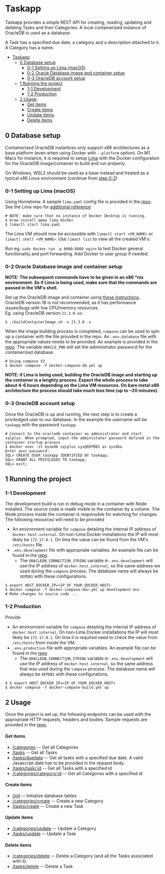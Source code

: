 # Taskapp

Taskapp provides a simple REST API for creating, reading, updating and deleting Tasks and their Categories. A local containerized instance of OracleDB is used as a database.

A Task has a specified due date, a category and a description attached to it. A Category has a name.

- [Taskapp](#taskapp)
  - [0 Database setup](#0-database-setup)
    - [0-1 Setting up Lima (macOS)](#0-1-setting-up-lima-macos)
    - [0-2 Oracle Database image and container setup](#0-2-oracle-database-image-and-container-setup)
    - [0-3 OracleDB account setup](#0-3-oracledb-account-setup)
  - [1 Running the project](#1-running-the-project)
    - [1-1 Development](#1-1-development)
    - [1-2 Production](#1-2-production)
  - [2 Usage](#2-usage)
      - [Get items](#get-items)
      - [Create items](#create-items)
      - [Update items](#update-items)
      - [Delete items](#delete-items)

## 0 Database setup

Containerized OracleDB instantces only support x86 architectures as a base platform (even when using Docker with `--platform` option). On M1 Macs for instance, it is required to setup [Lima](https://github.com/lima-vm/lima) with the Docker configuration for the OracleDB image/container to build and run properly.

On Windows, WSL2 should be used as a base instead and treated as a typical x86 Linux environment (continue from [step 0-2](#0-2-oracle-database-image-and-container-setup))

### 0-1 Setting up Lima (macOS)
Using Homebrew. A sample `lima.yaml` config file is provided in the [repo](./lima.yaml). See the Lima repo for [additional reference](https://github.com/lima-vm/lima/blob/a4920c1907fa3028689962a8abe29d2ea0f24e9a/pkg/limayaml/default.yaml)

```
# NOTE: make sure that no instance of Docker Desktop is running.
$ brew install qemu lima docker
$ limactl start lima.yaml
```

The Lima VM should now be accessible with `limactl start <VM_NAME>` or `limactl shell <VM_NAME>`. Use `limact list` to view all the created VM's.

Run eg. `sudo docker run -p 8080:8080 nginx` to test Docker general functionality and port forwarding. Add Docker to user group if needed.

### 0-2 Oracle Database image and container setup
**NOTE: The subsequent commands have to be given in an x86 \*nix environment. So if Lima is being used, make sure that the commands are passed in the VM's shell.**

Set up the OracleDB image and container using [these instructions](https://github.com/oracle/docker-images/tree/main/OracleDatabase/SingleInstance). OracleDB version 18 is not recommended, as it has performance issues/bugs with low CPU/memory resources.\
Eg. using OracleDB version `21.3.0-xe`:
```
$ ./buildContainerImage.sh -v 21.3.0 -x
```
When the image building process is completed, `compose` can be used to spin up a container with the file provided in the repo. An `.env.database` file with the appropriate values needs to be provided. An example is provided in the [repo](./.database.env.example). The variable `ORACLE_PWD` will set the administrator password for the containerized database.
```
# Using compose V2
$ docker compose -f docker-compose-db.yml up
```

**NOTE: if Lima is being used, building the OracleDB image and starting up the container is a lenghty process. Expect the whole process to take about 4-6 hours depending on the Lima VM resources. On bare metal x86 architecture the process should take much less time (up to ~20 minutes).**

### 0-3 OracleDB account setup

Once the OracleDB is up and running, the next step is to create a priviledged user to our database. In the example the username will be `taskapp` with the password `taskapp`
```
# Connect to the oracledb container as administrator and start sqlplus. When prompted, input the administator password defined in the container startup process
$ docker exec -it myxedb sqlplus sys@XEPDB1 as sysdba
Enter your password:
SQL> CREATE USER taskapp IDENTIFIED BY taskapp;
SQL> GRANT ALL PRIVILEGES TO taskapp;
SQL> exit;
```

## 1 Running the project

### 1-1 Development

The development build is run in debug mode in a container with Node installed. The source code is made visible to the container by a volume. The Node process inside the container is responsible for watching for changes. The following resourcez will need to be provided
* An environment variable for `compose` detailing the internal IP address of `docker.host.internal`. On non-Lima Docker installations the IP will most likely be `172.17.0.1`. On lima the value can be found from the VM's `/etc/hosts` file.
* `.env.development` file with appropriate variables. An example file can be found in the [repo](/app.env.example)
  * The `ORACLEDB_CONNECTION_STRING` variable in `.env.development` will use the IP address of `docker.host.internal`, so the same address we used during the `compose` process. The database name will always be `XEPDB1` with these configurations.

```
$ export HOST_DOCKER_IP=<IP_OF_YOUR_DOCKER_HOST>
$ docker compose -f docker-compose-dev.yml up development-env
# Make changes to source code ...
```

### 1-2 Production

Provide
* An environment variable for `compose` detailing the internal IP address of `docker.host.internal`. On non-Lima Docker installations the IP will most likely be `172.17.0.1`. On lima it is required need to check the value from `/etc/hosts` from inside the VM.
* `.env.production` file with appropriate variables. An example file can be found in the [repo](/app.env.example)
  * The `ORACLEDB_CONNECTION_STRING` variable in `.env.development` will use the IP address of `docker.host.internal`, so the same address that was used during the `compose` process. The database name will always be `XEPDB1` with these configurations.
  
```
$ $ export HOST_DOCKER_IP=<IP_OF_YOUR_DOCKER_HOST>
$ docker compose -f docker-compose-build.yml up
```

## 2 Usage

Once the project is set up, the following endpoints can be used with the appropriate HTTP requests, headers and bodies. Sample requests are provided in the [repo](request-examples/).

#### Get items
* [/categories](/categories) -- Get all Categories
* [/tasks](/tasks) -- Get all Tasks
* [/tasks/duedate](/tasks/duedate) -- Get all tasks with a specified due date. A valid Javascript date has to be provided in the request body.
* [/tasks/task/:id](/tasks/task/:id) -- Get all Tasks with a specified id
* [/categories/category/:id](/categories/category/:id) -- Get all Categories with a specified id

#### Create items
* [/init](/init) -- Initialize database tables
* [/categories/create](/categories/create) -- Create a new Category
* [/tasks/create](/tasks/create) -- Create a new Task

#### Update items
* [/categories/update](/categories/update) -- Update a Category
* [/tasks/update](/tasks/update) -- Update a Task

#### Delete items
* [/categories/delete](/categories/delete) -- Delete a Category (and all the Tasks associated with it)
* [/tasks/delete](/tasks/delete) -- Delete a Task
